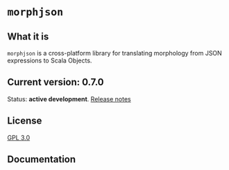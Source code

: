 # `morphjson`

## What it is

`morphjson` is a cross-platform library for translating morphology from JSON expressions to Scala Objects.

## Current version: 0.7.0

Status:  **active development**. [Release notes](releases.md)


## License

[GPL 3.0](http://www.opensource.org/licenses/gpl-3.0.html)


## Documentation

